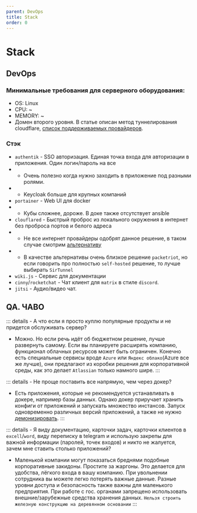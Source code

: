 ```yaml
---
parent: DevOps
title: Stack
order: 0
---
```


# Stack

## DevOps

### Минимальные требования для серверного оборудования:

- OS: Linux
- CPU: ~
- MEMORY: ~
- Домен второго уровня. В статье описан метод туннелирования cloudflare, [список поддерживаемых
  провайдеров](https://developers.cloudflare.com/dns/troubleshooting/faq/#why-do-i-have-to-remove-my-ds-record-when-signing-up-for-cloudflare).

### Стэк

- `authentik` - SSO авторизация. Единая точка входа для авторизации в приложения. Один
  логин/пароль на все
- - Очень полезно когда нужно заходить в приложение под разными ролями.
- - Keycloak больше для крупных компаний
- `portainer` - Web UI для docker
- - Кубы сложнее, дороже. В доке также отсутствует ansible
- `clouflared` - Быстрый проброс из локального окружения в интернет без проброса портов и белого
  адреса
- - Не все интернет провайдеры одобрят данное решение, в таком случае смотрим [альтернативу](https://github.com/anderspitman/awesome-tunneling)
- - В качестве альтернативы очень близкое решение `packetriot`, но если говорить про полностью
    `self-hosted` решение, то лучше выбирать `SirTunnel`
- `wiki.js` - Сервис для документации
- `cinny`/`rocketchat` - Чат клиент для `matrix` в стиле `discord`.
- `jitsi` - Аудио/видео чат.

## QA. ЧАВО

::: details - А что если я просто куплю популярные продукты и не придется обслуживать сервер?
- Можно. Но если речь идёт об бюджетном решение, лучше развернуть самому. Если вы планируете
  расширять компанию, функционал облачных ресурсов может быть ограничен. Конечно есть
  специальные сервисы вроде `Azure` или `Яндекс облако`(Azure все же лучше), они предлагают из
  коробки решения для корпоративной среды, как это делает `Atlassian` только намного шире.
:::


::: details - Не проще поставить все напрямую, чем через докер?
- Есть приложения, которые не рекомендуется устанавливать в докере, например базы данных. Однако
  докер приручает хранить конфиги от приложений и запускать множество инстансов. Запуск
  одновременно различных версий приложений, а также не нужно [демонизировать](https://pq.hosting/help/instructions/384-chto-takoe-demony-v-ponjatii-linux.html).
:::


::: details - Я виду документацию, карточки задач, карточки клиентов в `excell`/`word`, виду переписку в
  telegram и использую закрепы для важной информации (паролей, точек входов) и никто не жалуется,
  зачем мне ставить столько приложений?

- Маленькой компании могут показаться бреднями подобные корпоративные закидоны. Простите за
  жаргоны. Это делается для удобства, лёгкого входа в вашу компанию. При увольнении сотрудника
  вы можете легко потерять важные данные. Разные уровни доступа и безопасность также важны для
  маленького предприятия. При работе с гос. органами запрещено использовать внешние/зарубежные
  средства хранения данных. `Нельзя строить железную конструкцию на деревянном основании`
:::



